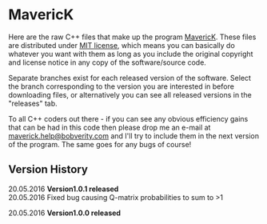 # MavericK

Here are the raw C++ files that make up the program [MavericK](www.bobverity.com/maverick). These files are distributed under [MIT license](https://opensource.org/licenses/MIT), which means you can basically do whatever you want with them as long as you include the original copyright and license notice in any copy of the software/source code.

Separate branches exist for each released version of the software. Select the branch corresponding to the version you are interested in before downloading files, or alternatively you can see all released versions in the "releases" tab.

To all C++ coders out there - if you can see any obvious efficiency gains that can be had in this code then please drop me an e-mail at maverick.help@bobverity.com and I'll try to include them in the next version of the program. The same goes for any bugs of course!


## Version History

20.05.2016  **Version1.0.1 released**<br>
20.05.2016  Fixed bug causing Q-matrix probabilities to sum to >1

20.05.2016  **Version1.0.0 released**